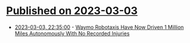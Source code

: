 # [Published on 2023-03-03](index.md)

* [2023-03-03, 22:35:00](https://soylentnews.org/article.pl?sid=23/03/02/1746238&from=rss) - [Waymo Robotaxis Have Now Driven 1 Million Miles Autonomously With No Recorded Injuries](https://soylentnews.org/article.pl?sid=23/03/02/1746238&from=rss)
